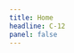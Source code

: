 ```yaml
---
title: Home
headline: C-12
panel: false
---
```


<!-- What is required if a man hopes to realize the most from his efforts and become a champion? 

The answer: an attitude befitting a hero, one full of fury - an attitude I call siege mentality. Once he enters the field, all else is forgotten and he is transformed into a valiant warrior with girded loins, ready to do battle with the task at hands. -->

<!-- This is where you will win the battle - in the playhouse of your mind. -->
